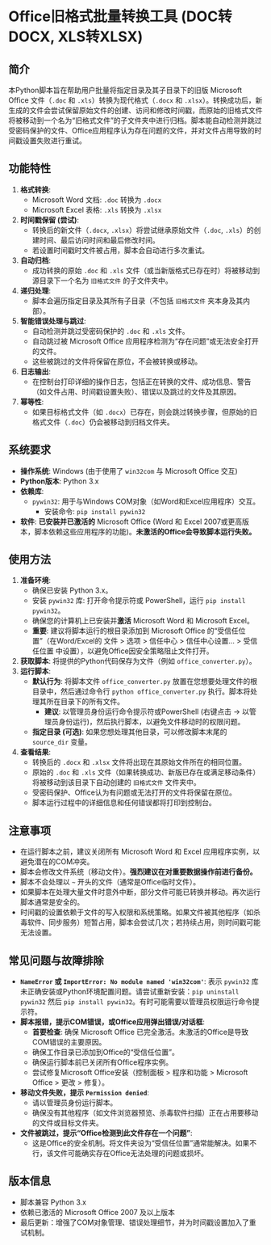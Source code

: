 # Office旧格式批量转换工具 (DOC转DOCX, XLS转XLSX)

## 简介
本Python脚本旨在帮助用户批量将指定目录及其子目录下的旧版 Microsoft Office 文件（`.doc` 和 `.xls`）转换为现代格式（`.docx` 和 `.xlsx`）。转换成功后，新生成的文件会尝试保留原始文件的创建、访问和修改时间戳，而原始的旧格式文件将被移动到一个名为“旧格式文件”的子文件夹中进行归档。脚本能自动检测并跳过受密码保护的文件、Office应用程序认为存在问题的文件，并对文件占用导致的时间戳设置失败进行重试。

## 功能特性
1.  **格式转换**:
    *   Microsoft Word 文档: `.doc` 转换为 `.docx`
    *   Microsoft Excel 表格: `.xls` 转换为 `.xlsx`
2.  **时间戳保留 (尝试)**:
    *   转换后的新文件（`.docx`, `.xlsx`）将尝试继承原始文件（`.doc`, `.xls`）的创建时间、最后访问时间和最后修改时间。
    *   若设置时间戳时文件被占用，脚本会自动进行多次重试。
3.  **自动归档**:
    *   成功转换的原始 `.doc` 和 `.xls` 文件（或当新版格式已存在时）将被移动到源目录下一个名为 `旧格式文件` 的子文件夹中。
4.  **递归处理**:
    *   脚本会遍历指定目录及其所有子目录（不包括 `旧格式文件` 夹本身及其内部）。
5.  **智能错误处理与跳过**:
    *   自动检测并跳过受密码保护的 `.doc` 和 `.xls` 文件。
    *   自动跳过被 Microsoft Office 应用程序检测为“存在问题”或无法安全打开的文件。
    *   这些被跳过的文件将保留在原位，不会被转换或移动。
6.  **日志输出**:
    *   在控制台打印详细的操作日志，包括正在转换的文件、成功信息、警告（如文件占用、时间戳设置失败）、错误以及跳过的文件及其原因。
7.  **幂等性**:
    *   如果目标格式文件（如 `.docx`）已存在，则会跳过转换步骤，但原始的旧格式文件（`.doc`）仍会被移动到归档文件夹。

## 系统要求
*   **操作系统**: Windows (由于使用了 `win32com` 与 Microsoft Office 交互)
*   **Python版本**: Python 3.x
*   **依赖库**:
    *   `pywin32`: 用于与Windows COM对象（如Word和Excel应用程序）交互。
        *   安装命令: `pip install pywin32`
*   **软件**: **已安装并已激活的** Microsoft Office (Word 和 Excel 2007或更高版本，脚本依赖这些应用程序的功能)。**未激活的Office会导致脚本运行失败。**

## 使用方法
1.  **准备环境**:
    *   确保已安装 Python 3.x。
    *   安装 `pywin32` 库: 打开命令提示符或 PowerShell，运行 `pip install pywin32`。
    *   确保您的计算机上已安装并**激活** Microsoft Word 和 Microsoft Excel。
    *   **重要**: 建议将脚本运行的根目录添加到 Microsoft Office 的“受信任位置”（在Word/Excel的 文件 > 选项 > 信任中心 > 信任中心设置... > 受信任位置 中设置），以避免Office因安全策略阻止文件打开。
2.  **获取脚本**: 将提供的Python代码保存为文件（例如 `office_converter.py`）。
3.  **运行脚本**:
    *   **默认行为**: 将脚本文件 `office_converter.py` 放置在您想要处理文件的根目录中，然后通过命令行 `python office_converter.py` 执行。脚本将处理其所在目录下的所有文件。
        *   **建议**: 以管理员身份运行命令提示符或PowerShell (右键点击 -> 以管理员身份运行)，然后执行脚本，以避免文件移动时的权限问题。
    *   **指定目录 (可选)**: 如果您想处理其他目录，可以修改脚本末尾的 `source_dir` 变量。
4.  **查看结果**:
    *   转换后的 `.docx` 和 `.xlsx` 文件将出现在其原始文件所在的相同位置。
    *   原始的 `.doc` 和 `.xls` 文件（如果转换成功、新版已存在或满足移动条件）将被移动到该目录下自动创建的 `旧格式文件` 文件夹中。
    *   受密码保护、Office认为有问题或无法打开的文件将保留在原位。
    *   脚本运行过程中的详细信息和任何错误都将打印到控制台。

## 注意事项
*   在运行脚本之前，建议关闭所有 Microsoft Word 和 Excel 应用程序实例，以避免潜在的COM冲突。
*   脚本会修改文件系统（移动文件）。**强烈建议在对重要数据操作前进行备份。**
*   脚本不会处理以 `~` 开头的文件（通常是Office临时文件）。
*   如果脚本在处理大量文件时意外中断，部分文件可能已转换并移动。再次运行脚本通常是安全的。
*   时间戳的设置依赖于文件的写入权限和系统策略。如果文件被其他程序（如杀毒软件、同步服务）短暂占用，脚本会尝试几次；若持续占用，则时间戳可能无法设置。

## 常见问题与故障排除
*   **`NameError` 或 `ImportError: No module named 'win32com'`**:
    表示 `pywin32` 库未正确安装或Python环境配置问题。请尝试重新安装：`pip uninstall pywin32` 然后 `pip install pywin32`。有时可能需要以管理员权限运行命令提示符。
*   **脚本报错，提示COM错误，或Office应用弹出错误/对话框**:
    *   **首要检查**: 确保 Microsoft Office 已完全激活。未激活的Office是导致COM错误的主要原因。
    *   确保工作目录已添加到Office的“受信任位置”。
    *   确保运行脚本前已关闭所有Office程序实例。
    *   尝试修复Microsoft Office安装（控制面板 > 程序和功能 > Microsoft Office > 更改 > 修复）。
*   **移动文件失败，提示 `Permission denied`**:
    *   请以管理员身份运行脚本。
    *   确保没有其他程序（如文件浏览器预览、杀毒软件扫描）正在占用要移动的文件或目标文件夹。
*   **文件被跳过，提示“Office检测到此文件存在一个问题”**:
    *   这是Office的安全机制。将文件夹设为“受信任位置”通常能解决。如果不行，该文件可能确实存在Office无法处理的问题或损坏。

## 版本信息
*   脚本兼容 Python 3.x
*   依赖已激活的 Microsoft Office 2007 及以上版本
*   最后更新：增强了COM对象管理、错误处理细节，并为时间戳设置加入了重试机制。
